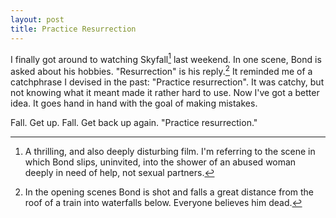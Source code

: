 ```yaml
---
layout: post
title: Practice Resurrection
---
```


I finally got around to watching Skyfall[^1] last weekend.  In one scene, Bond is asked about his hobbies.  "Resurrection" is his reply.[^2]  It reminded me of a catchphrase I devised in the past: "Practice resurrection".  It was catchy, but not knowing what it meant made it rather hard to use.  Now I've got a better idea.  It goes hand in hand with the goal of making mistakes. 

Fall.  Get up.  Fall.  Get back up again.  "Practice resurrection."

[^1]: A thrilling, and also deeply disturbing film.  I'm referring to the scene in which Bond slips, uninvited, into the shower of an abused woman deeply in need of help, not sexual partners.

[^2]: In the opening scenes Bond is shot and falls a great distance from the roof of a train into waterfalls below.  Everyone believes him dead.
